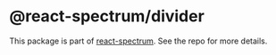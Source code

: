 # @react-spectrum/divider

This package is part of [react-spectrum](https://github.com/adobe-private/react-spectrum-v3). See the repo for more details.
